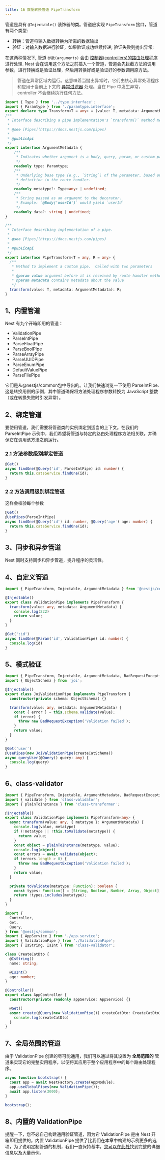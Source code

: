 ```yaml
---
title: 16 数据转换管道 PipeTransform
---
```


管道是具有 `@Injectable()` 装饰器的类。管道应实现 `PipeTransform` 接口，管道有两个类型:

- 转换：管道将输入数据转换为所需的数据输出
- 验证：对输入数据进行验证，如果验证成功继续传递; 验证失败则抛出异常;

在这两种情况下, 管道 `参数(arguments)` 会由 [控制器(controllers)的路由处理程序](https://docs.nestjs.cn/7/controllers?id=%e8%b7%af%e7%94%b1%e5%8f%82%e6%95%b0) 进行处理. Nest 会在调用这个方法之前插入一个管道，管道会先拦截方法的调用参数，进行转换或是验证处理，然后用转换好或是验证好的参数调用原方法。

> 管道在异常区域内运行。这意味着当抛出异常时，它们由核心异常处理程序和应用于当前上下文的 [异常过滤器](https://docs.nestjs.cn/7/exceptionfilters) 处理。当在 Pipe 中发生异常，controller 不会继续执行任何方法。

```typescript
import { Type } from '../type.interface';
import { Paramtype } from './paramtype.interface';
export declare type Transform<T = any> = (value: T, metadata: ArgumentMetadata) => any;
/**
 * Interface describing a pipe implementation's `transform()` method metadata argument.
 *
 * @see [Pipes](https://docs.nestjs.com/pipes)
 *
 * @publicApi
 */
export interface ArgumentMetadata {
    /**
     * Indicates whether argument is a body, query, param, or custom parameter
     */
    readonly type: Paramtype;
    /**
     * Underlying base type (e.g., `String`) of the parameter, based on the type
     * definition in the route handler.
     */
    readonly metatype?: Type<any> | undefined;
    /**
     * String passed as an argument to the decorator.
     * Example: `@Body('userId')` would yield `userId`
     */
    readonly data?: string | undefined;
}

/**
 * Interface describing implementation of a pipe.
 *
 * @see [Pipes](https://docs.nestjs.com/pipes)
 *
 * @publicApi
 */
export interface PipeTransform<T = any, R = any> {
  /**
   * Method to implement a custom pipe.  Called with two parameters
   *
   * @param value argument before it is received by route handler method
   * @param metadata contains metadata about the value
   */
  transform(value: T, metadata: ArgumentMetadata): R;
}
```

## 1、内置管道
Nest 有九个开箱即用的管道：
- ValidationPipe
- ParseIntPipe
- ParseFloatPipe
- ParseBoolPipe
- ParseArrayPipe
- ParseUUIDPipe
- ParseEnumPipe
- DefaultValuePipe
- ParseFilePipe

它们是从@nestjs/common包中导出的。让我们快速浏览一下使用 ParseIntPipe. 这是转换用例的示例，其中管道确保将方法处理程序参数转换为 JavaScript 整数（或在转换失败时引发异常）。

## 2、绑定管道
要使用管道，我们需要将管道类的实例绑定到适当的上下文。在我们的 ParseIntPipe 示例中，我们希望将管道与特定的路由处理程序方法相关联，并确保它在调用该方法之前运行。

### 2.1 方法参数级别绑定管道
```typescript
@Get()
async findOne(@Query('id', ParseIntPipe) id: number) {
  return this.catsService.findOne(id);
}
```

### 2.2 方法调用级别绑定管道
这样会校验每个参数
```typescript
@Get()
@UsePipes(ParseIntPipe)
async findOne(@Query('id') id: number, @Query('age') age: number) {
  return this.catsService.findOne(id);
}
```

## 3、同步和异步管道
Nest 同时支持同步和异步管道，提升程序的灵活性。

## 4、自定义管道
```typescript
import { PipeTransform, Injectable, ArgumentMetadata } from '@nestjs/common';

@Injectable()
export class ValidationPipe implements PipeTransform {
  transform(value: any, metadata: ArgumentMetadata) {
    console.log(222)
    return value;
  }
}
```

```typescript
@Get(':id')
async findOne(@Param('id', ValidationPipe) id: number) {
  console.log(id)
}
```

## 5、模式验证
```typescript
import { PipeTransform, Injectable, ArgumentMetadata, BadRequestException } from '@nestjs/common';
import { ObjectSchema } from 'joi';

@Injectable()
export class JoiValidationPipe implements PipeTransform {
  constructor(private schema: ObjectSchema) {}

  transform(value: any, metadata: ArgumentMetadata) {
    const { error } = this.schema.validate(value);
    if (error) {
      throw new BadRequestException('Validation failed');
    }
    return value;
  }
}
```

```typescript
@Get('user')
@UsePipes(new JoiValidationPipe(createCatSchema))
async queryUser(@Query() query: any) {
  console.log(query)
}
```

## 6、class-validator
```typescript
import { PipeTransform, Injectable, ArgumentMetadata, BadRequestException } from '@nestjs/common';
import { validate } from 'class-validator';
import { plainToInstance } from 'class-transformer';

@Injectable()
export class ValidationPipe implements PipeTransform<any> {
  async transform(value: any, { metatype }: ArgumentMetadata) {
    console.log(value, metatype)
    if (!metatype || !this.toValidate(metatype)) {
      return value;
    }
    const object = plainToInstance(metatype, value);
    console.log(object)
    const errors = await validate(object);
    if (errors.length > 0) {
      throw new BadRequestException('Validation failed');
    }
    return value;
  }

  private toValidate(metatype: Function): boolean {
    const types: Function[] = [String, Boolean, Number, Array, Object];
    return !types.includes(metatype);
  }
}
```

```typescript
import {
  Controller,
  Get,
  Query,
} from '@nestjs/common';
import { AppService } from './app.service';
import { ValidationPipe } from './ValidationPipe';
import { IsString, IsInt } from 'class-validator';

class CreateCatDto {
  @IsString()
  name: string;

  @IsInt()
  age: number;
}

@Controller()
export class AppController {
  constructor(private readonly appService: AppService) {}

  @Get()
  async create(@Query(new ValidationPipe()) createCatDto: CreateCatDto) {
    console.log(createCatDto)
  }
}
```

## 7、全局范围的管道
由于 ValidationPipe 创建的尽可能通用，我们可以通过将其设置为 **全局范围的** 管道来实现它的完整实用程序，以便将其应用于整个应用程序中的每个路由处理程序。
```typescript
async function bootstrap() {
  const app = await NestFactory.create(AppModule);
  app.useGlobalPipes(new ValidationPipe());
  await app.listen(3000);
}

bootstrap();
```

## 8、内置的 ValidationPipe
提醒一下，您不必自己构建通用验证管道，因为它 ValidationPipe 是由 Nest 开箱即用提供的。内置 ValidationPipe 提供了比我们在本章中构建的示例更多的选项，为了说明定制管道的机制，我们一直保持基本。[您可以在此处](https://docs.nestjs.com/techniques/validation)找到完整的详细信息以及大量示例。